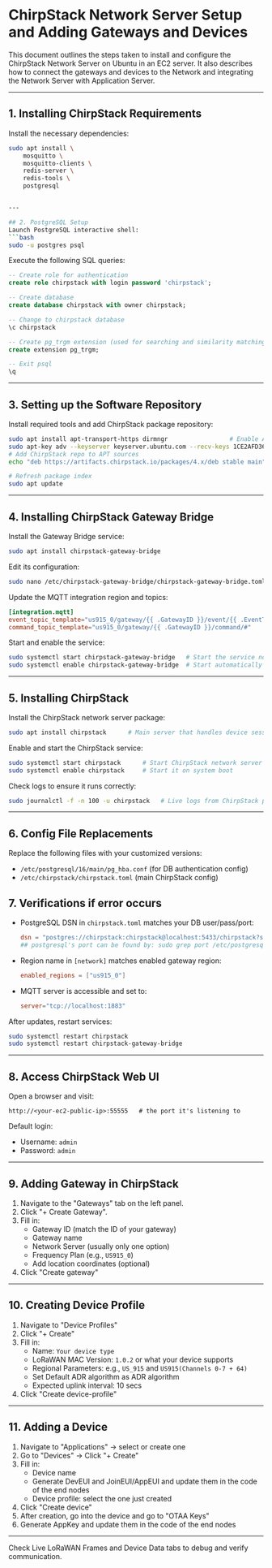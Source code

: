 # ChirpStack Network Server Setup and Adding Gateways and Devices 

This document outlines the steps taken to install and configure the ChirpStack Network Server on Ubuntu in an EC2 server. It also describes how to connect the gateways and devices to the Network and integrating the Network Server with Application Server.

---

## 1. Installing ChirpStack Requirements
Install the necessary dependencies:

```bash
sudo apt install \
    mosquitto \
    mosquitto-clients \
    redis-server \
    redis-tools \
    postgresql


---

## 2. PostgreSQL Setup
Launch PostgreSQL interactive shell:
```bash
sudo -u postgres psql
```

Execute the following SQL queries:
```sql
-- Create role for authentication
create role chirpstack with login password 'chirpstack';

-- Create database
create database chirpstack with owner chirpstack;

-- Change to chirpstack database
\c chirpstack

-- Create pg_trgm extension (used for searching and similarity matching)
create extension pg_trgm;

-- Exit psql
\q
```

---

## 3. Setting up the Software Repository
Install required tools and add ChirpStack package repository:

```bash
sudo apt install apt-transport-https dirmngr                 # Enable APT to fetch over HTTPS
sudo apt-key adv --keyserver keyserver.ubuntu.com --recv-keys 1CE2AFD36DBCCA00  
# Add ChirpStack repo to APT sources
echo "deb https://artifacts.chirpstack.io/packages/4.x/deb stable main" | sudo tee /etc/apt/sources.list.d/chirpstack.list

# Refresh package index
sudo apt update
```

---

## 4. Installing ChirpStack Gateway Bridge
Install the Gateway Bridge service:

```bash
sudo apt install chirpstack-gateway-bridge     
```

Edit its configuration:
```bash
sudo nano /etc/chirpstack-gateway-bridge/chirpstack-gateway-bridge.toml
```

Update the MQTT integration region and topics:
```toml
[integration.mqtt]
event_topic_template="us915_0/gateway/{{ .GatewayID }}/event/{{ .EventType }}"
command_topic_template="us915_0/gateway/{{ .GatewayID }}/command/#"
```

Start and enable the service:
```bash
sudo systemctl start chirpstack-gateway-bridge   # Start the service now
sudo systemctl enable chirpstack-gateway-bridge  # Start automatically on boot
```

---

## 5. Installing ChirpStack
Install the ChirpStack network server package:

```bash
sudo apt install chirpstack      # Main server that handles device sessions, LoRaWAN logic, etc.
```

Enable and start the ChirpStack service:
```bash
sudo systemctl start chirpstack      # Start ChirpStack network server
sudo systemctl enable chirpstack     # Start it on system boot
```

Check logs to ensure it runs correctly:
```bash
sudo journalctl -f -n 100 -u chirpstack   # Live logs from ChirpStack process
```

---

## 6. Config File Replacements
Replace the following files with your customized versions:

- `/etc/postgresql/16/main/pg_hba.conf` (for DB authentication config)
- `/etc/chirpstack/chirpstack.toml` (main ChirpStack config)

## 7. Verifications if error occurs

- PostgreSQL DSN in `chirpstack.toml` matches your DB user/pass/port:
  ```toml
  dsn = "postgres://chirpstack:chirpstack@localhost:5433/chirpstack?sslmode=disable" 
  ## postgresql's port can be found by: sudo grep port /etc/postgresql/*/main/postgresql.conf
    ```
- Region name in `[network]` matches enabled gateway region:
  ```toml
  enabled_regions = ["us915_0"]
  ```
- MQTT server is accessible and set to:
  ```toml
  server="tcp://localhost:1883"
  ```

After updates, restart services:
```bash
sudo systemctl restart chirpstack
sudo systemctl restart chirpstack-gateway-bridge
```

---

## 8. Access ChirpStack Web UI

Open a browser and visit:
```
http://<your-ec2-public-ip>:55555   # the port it's listening to
```

Default login:
- Username: `admin`
- Password: `admin`

---

## 9. Adding Gateway in ChirpStack

1. Navigate to the "Gateways" tab on the left panel.
2. Click "+ Create Gateway".
3. Fill in:
   - Gateway ID (match the ID of your gateway)
   - Gateway name
   - Network Server (usually only one option)
   - Frequency Plan (e.g., `US915_0`)
   - Add location coordinates (optional)
4. Click "Create gateway"

---

## 10. Creating Device Profile

1. Navigate to "Device Profiles"
2. Click "+ Create"
3. Fill in:
   - Name: `Your device type`
   - LoRaWAN MAC Version: `1.0.2` or what your device supports
   - Regional Parameters: e.g., `US_915` and `US915(Channels 0-7 + 64)`
   - Set Default ADR algorithm as ADR algorithm 
   - Expected uplink interval: 10 secs
4. Click "Create device-profile"

---

## 11. Adding a Device

1. Navigate to "Applications" → select or create one
2. Go to "Devices" → Click "+ Create"
3. Fill in:
   - Device name
   - Generate DevEUI and JoinEUI/AppEUI and update them in the code of the end nodes
   - Device profile: select the one just created
4. Click "Create device"
5. After creation, go into the device and go to "OTAA Keys"
6. Generate AppKey and update them in the code of the end nodes

---

Check Live LoRaWAN Frames and Device Data tabs to debug and verify communication.

